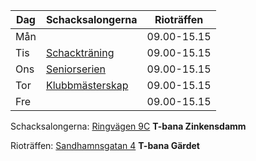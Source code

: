 | Dag | Schacksalongerna                        | Rioträffen  |
|-----|-----------------------------------------|-------------|
| Mån |                                         | 09.00-15.15 |
| Tis | [Schackträning](Schackträning.html)     | 09.00-15.15 |
| Ons | [Seniorserien](Seniorserien.html)       | 09.00-15.15 |
| Tor | [Klubbmästerskap](Klubbmästerskap.html) | 09.00-15.15 |
| Fre |                                         | 09.00-15.15 |

Schacksalongerna:
[Ringvägen 9C](https://goo.gl/maps/QvjjjhTWNoS3iQt66) **T-bana Zinkensdamm**

Rioträffen:
[Sandhamnsgatan 4](https://maps.app.goo.gl/QcKuataRc74koJP39) **T-bana Gärdet** 
